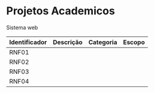 # Projetos Academicos
Sistema web




Identificador | Descrição | Categoria | Escopo 
--------- | ------------------------------------ | --------- | --------- |
RNF01     |                                      |           |           |
RNF02     |                                      |           |           |
RNF03     |                                      |           |           |
RNF04     |                                      |           |           |

